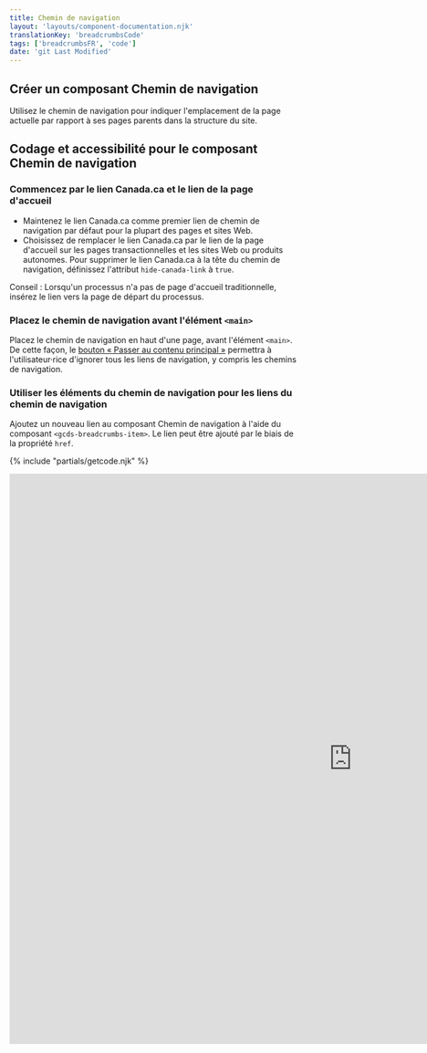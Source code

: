 ```yaml
---
title: Chemin de navigation
layout: 'layouts/component-documentation.njk'
translationKey: 'breadcrumbsCode'
tags: ['breadcrumbsFR', 'code']
date: 'git Last Modified'
---
```


## Créer un composant Chemin de navigation

Utilisez le chemin de navigation pour indiquer l'emplacement de la page actuelle par rapport à ses pages parents dans la structure du site.

## Codage et accessibilité pour le composant Chemin de navigation

### Commencez par le lien Canada.ca et le lien de la page d'accueil

- Maintenez le lien Canada.ca comme premier lien de chemin de navigation par défaut pour la plupart des pages et sites Web.
- Choisissez de remplacer le lien Canada.ca par le lien de la page d'accueil sur les pages transactionnelles et les sites Web ou produits autonomes. Pour supprimer le lien Canada.ca à la tête du chemin de navigation, définissez l'attribut `hide-canada-link` à `true`.

Conseil : Lorsqu'un processus n'a pas de page d'accueil traditionnelle, insérez le lien vers la page de départ du processus.

### Placez le chemin de navigation avant l'élément `<main>`

Placez le chemin de navigation en haut d'une page, avant l'élément `<main>`. De cette façon, le <a href="{{ links.button }}">bouton « Passer au contenu principal »</a> permettra à l'utilisateur·rice d'ignorer tous les liens de navigation, y compris les chemins de navigation.

### Utiliser les éléments du chemin de navigation pour les liens du chemin de navigation

Ajoutez un nouveau lien au composant Chemin de navigation à l'aide du composant `<gcds-breadcrumbs-item>`. Le lien peut être ajouté par le biais de la propriété `href`.

{% include "partials/getcode.njk" %}

<iframe
  title="Survol des propriétés et des évènements relatifs à gcds-breadcrumbs."
  src="https://cds-snc.github.io/gcds-components/iframe.html?viewMode=docs&demo=true&id=components-breadcrumbs--events-properties"
  width="1200"
  height="1000"
  style="display: block; margin: 0 auto;"
  frameBorder="0"
  allow="clipboard-write"
></iframe>
